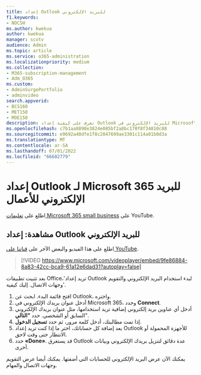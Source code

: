 ```yaml
---
title: إعداد Outlook للبريد الإلكتروني
f1.keywords:
- NOCSH
ms.author: kwekua
author: kwekua
manager: scotv
audience: Admin
ms.topic: article
ms.service: o365-administration
ms.localizationpriority: medium
ms.collection:
- M365-subscription-management
- Adm_O365
ms.custom:
- AdminSurgePortfolio
- adminvideo
search.appverid:
- BCS160
- MET150
- MOE150
description: تعرف على كيفية إعداد Outlook للبريد الإلكتروني في Microsoft 365.
ms.openlocfilehash: c7b1aa8890e3824e085bf2a8bc170f8f34010c88
ms.sourcegitcommit: e9692a40dfe1f8c2047699ae3301c114a01b0d3a
ms.translationtype: MT
ms.contentlocale: ar-SA
ms.lasthandoff: 07/01/2022
ms.locfileid: "66602779"
---
```

# <a name="set-up-outlook-for-microsoft-365-for-business-email"></a>إعداد Outlook لـ Microsoft 365 للبريد الإلكتروني للأعمال 

اطلع على [تعليمات Microsoft 365 small business](https://go.microsoft.com/fwlink/?linkid=2197659) على YouTube.

## <a name="watch-set-up-outlook-for-email"></a>مشاهدة: إعداد Outlook للبريد الإلكتروني

اطلع على هذا الفيديو والبعض الآخر على [قناتنا على YouTube](https://go.microsoft.com/fwlink/?linkid=2198010).

> [!VIDEO https://www.microsoft.com/videoplayer/embed/9fe86884-8a83-42cc-bca9-61a12e6dad31?autoplay=false]

بعد تثبيت تطبيقات Office،&#39;تريد إعداد Outlook لبدء استخدام البريد الإلكتروني والتقويم وجهات الاتصال. إليك كيفية&#39;.

1. افتح قائمة البدء. ابحث عن Outlook، واختره.
2. أدخل عنوان بريدك الإلكتروني في Microsoft 365، وحدد  **Connect**.
3. أدخل أي عناوين بريد إلكتروني إضافية تريد استخدامها، مثل عنوان بريدك الإلكتروني السابق أو الشخصي. حدد  **"التالي**".
4. إذا تمت مطالبتك، أدخل كلمة مرور، ثم حدد  **تسجيل الدخول**.
5. بعد إضافة كل حساباتك، اختر ما إذا كنت تريد إعداد Outlook للأجهزة المحمولة أو الانتظار حتى وقت لاحق.
6. حدد  **«Done»**. قد يستغرق Outlook عدة دقائق لتنزيل بريدك الإلكتروني وبيانات أخرى.

يمكنك الآن عرض البريد الإلكتروني للحسابات التي أضفتها. يمكنك أيضا عرض التقويم وجهات الاتصال والمهام.